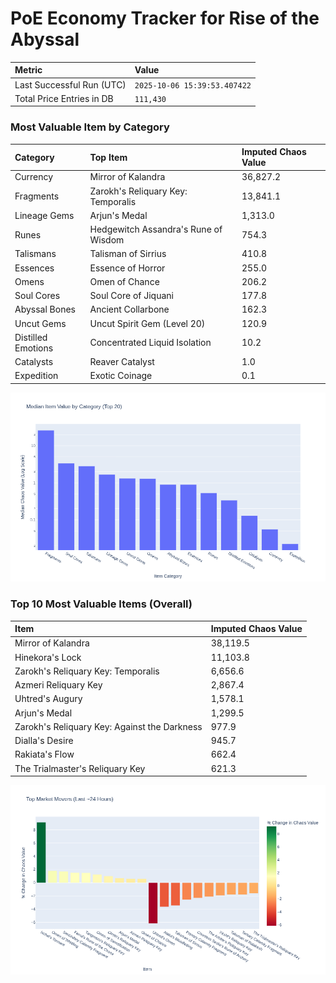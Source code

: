 # PoE Economy Tracker for Rise of the Abyssal

<!-- START_MAINTENANCE -->
| Metric | Value |
|:---|:---|
| Last Successful Run (UTC) | `2025-10-06 15:39:53.407422` |
| Total Price Entries in DB | `111,430` |

<!-- END_MAINTENANCE -->

<!-- START_DATAFRAME_DEBUG -->
<!-- END_DATAFRAME_DEBUG -->

<!-- START_CATEGORY_ANALYSIS -->
### Most Valuable Item by Category
| Category | Top Item | Imputed Chaos Value |
| :--- | :--- | :--- |
| Currency | Mirror of Kalandra | 36,827.2 |
| Fragments | Zarokh's Reliquary Key: Temporalis | 13,841.1 |
| Lineage Gems | Arjun's Medal | 1,313.0 |
| Runes | Hedgewitch Assandra's Rune of Wisdom | 754.3 |
| Talismans | Talisman of Sirrius | 410.8 |
| Essences | Essence of Horror | 255.0 |
| Omens | Omen of Chance | 206.2 |
| Soul Cores | Soul Core of Jiquani | 177.8 |
| Abyssal Bones | Ancient Collarbone | 162.3 |
| Uncut Gems | Uncut Spirit Gem (Level 20) | 120.9 |
| Distilled Emotions | Concentrated Liquid Isolation | 10.2 |
| Catalysts | Reaver Catalyst | 1.0 |
| Expedition | Exotic Coinage | 0.1 |


![Category Analysis Chart](charts/category_analysis.png)
<!-- END_ANALYSIS -->

<!-- START_ANALYSIS -->
### Top 10 Most Valuable Items (Overall)
| Item | Imputed Chaos Value |
| :--- | :--- |
| Mirror of Kalandra | 38,119.5 |
| Hinekora's Lock | 11,103.8 |
| Zarokh's Reliquary Key: Temporalis | 6,656.6 |
| Azmeri Reliquary Key | 2,867.4 |
| Uhtred's Augury | 1,578.1 |
| Arjun's Medal | 1,299.5 |
| Zarokh's Reliquary Key: Against the Darkness | 977.9 |
| Dialla's Desire | 945.7 |
| Rakiata's Flow | 662.4 |
| The Trialmaster's Reliquary Key | 621.3 |


![Market Movers Chart](charts/market_movers.png)
<!-- END_ANALYSIS -->
